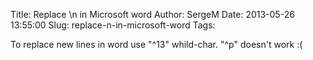Title: Replace \n in Microsoft word
Author: SergeM
Date: 2013-05-26 13:55:00
Slug: replace-n-in-microsoft-word
Tags: 

To replace new lines in word use "^13" whild-char. "^p" doesn't work :(</div>